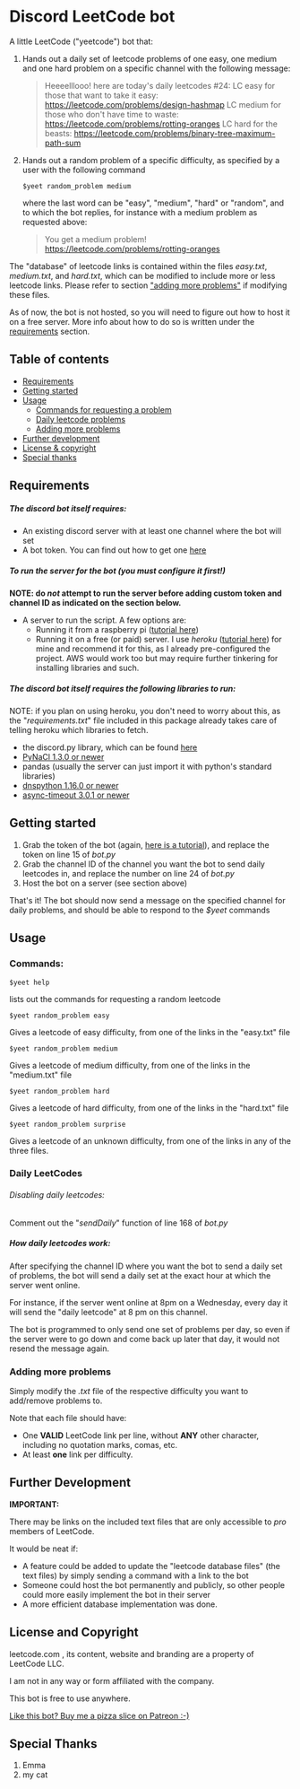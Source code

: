 # Discord LeetCode bot 

A little LeetCode ("yeetcode") bot that:

1. Hands out a daily set of leetcode problems of one easy, one medium and one hard problem on a specific channel with the following message:

   > Heeeelllooo! here are today's daily leetcodes #24: 
   >     LC easy for those that want to take it easy:  https://leetcode.com/problems/design-hashmap
   >     LC medium for those who don't have time to waste: https://leetcode.com/problems/rotting-oranges
   >     LC hard for the beasts: https://leetcode.com/problems/binary-tree-maximum-path-sum

2. Hands out a random problem of a specific difficulty, as specified by a user with the following command

   ```
   $yeet random_problem medium
   ```

   where the last word can be "easy", "medium", "hard" or "random", and to which the bot replies, for instance with a medium problem as requested above:

   > You get a medium problem! https://leetcode.com/problems/rotting-oranges

The "database" of leetcode links is contained within the files *easy.txt*, *medium.txt*, and *hard.txt*, which can be modified to include more or less leetcode links.  Please refer to section ["adding more problems"](#adding-more-problems) if modifying these files. 

As of now, the bot is not hosted, so you will need to figure out how to host it on a free server.  More info about how to do so is written under the [requirements](#requirements) section. 

## Table of contents

- [Requirements](#requirements) 
- [Getting started](#getting-started) 
- [Usage](#usage)
  - [Commands for requesting a problem](#commands) 
  - [Daily leetcode problems](#daily-leetcodes)
  - [Adding more problems](#adding-more-problems) 
- [Further development](#further-development)
- [License & copyright](#license-and-copyright)  
- [Special thanks](#special-thanks)

## Requirements

##### The discord bot itself requires:

- An existing discord server with at least one channel where the bot will set 
- A bot token. You can find out how to get one [here](https://discordpy.readthedocs.io/en/stable/discord.html)

##### To run the server for the bot (you must configure it first!)

**NOTE: do *not* attempt to run the server before adding custom token and channel ID as indicated on the section below.**

- A server to run the script. A few options are: 
  - Running it from a raspberry pi ([tutorial here](https://www.gngrninja.com/code/2017/3/24/python-create-discord-bot-on-raspberry-pi))
  - Running it on a free (or paid) server. I use *heroku* ([tutorial here](https://medium.com/@linda0511ny/create-host-a-discord-bot-with-heroku-in-5-min-5cb0830d0ff2)) for mine and recommend it for this, as I already pre-configured the project. AWS would work too but may require further tinkering for installing libraries and such. 

##### The discord bot itself requires the following libraries to run:

NOTE: if you plan on using heroku, you don't need to worry about this, as the "*requirements.txt*" file included in this package already takes care of telling heroku which libraries to fetch. 

- the discord.py library, which can be found [here](https://github.com/Rapptz/discord.py)
- [PyNaCl 1.3.0 or newer](https://pypi.org/project/PyNaCl/#files)
- pandas (usually the server can just import it with python's standard libraries)
- [dnspython 1.16.0 or newer](https://pypi.org/project/dnspython/#files)
- [async-timeout 3.0.1 or newer](https://pypi.org/project/async-timeout/)

## Getting started

1. Grab the token of the bot (again, [here is a tutorial](https://discordpy.readthedocs.io/en/stable/discord.html)), and replace the token on line 15 of *bot.py*
2. Grab the channel ID of the channel you want the bot to send daily leetcodes in, and replace the number on line 24 of *bot.py* 
3. Host the bot on a server (see section above) 

That's it! The bot should now send a message on the specified channel for daily problems, and should be able to respond to the *$yeet* commands

## Usage

### Commands: 

```
$yeet help
```

lists out the commands for requesting a random leetcode 



```
$yeet random_problem easy
```

Gives a leetcode of easy difficulty, from one of the links in the "easy.txt" file  



```
$yeet random_problem medium
```

Gives a leetcode of medium difficulty, from one of the links in the "medium.txt" file  



```
$yeet random_problem hard
```

Gives a leetcode of hard difficulty, from one of the links in the "hard.txt" file  



```
$yeet random_problem surprise
```

Gives a leetcode of an unknown difficulty, from one of the links in any of the three files. 



### Daily LeetCodes

###### Disabling daily leetcodes:

Comment out the "*sendDaily*" function of line 168 of *bot.py*

##### How daily leetcodes work:

After specifying the channel ID where you want the bot to send a daily set of problems, the bot will send a daily set at the exact hour at which the server went online. 

For instance,  if the server went online at 8pm on a Wednesday,  every day it will send the "daily leetcode" at 8 pm on this channel. 

The bot is programmed to only send one set of problems per day, so even if the server were to go down and come back up later that day, it would not resend the message again. 



### Adding more problems

Simply modify the *.txt* file of the respective difficulty you want to add/remove problems to. 

Note that each file should have:

- One **VALID** LeetCode link per line, without **ANY** other character, including no quotation marks, comas, etc.
- At least **one** link per difficulty. 



## Further Development

**IMPORTANT:**

There may be links on the included text files that are only accessible to *pro* members of LeetCode. 

It would be neat if:

- A feature could be added to update the "leetcode database files" (the text files) by simply sending a command with a link to the bot
- Someone could host the bot permanently and publicly, so other people could more easily implement the bot in their server 
- A more efficient database implementation was done. 

## License and Copyright

leetcode.com , its content, website and branding are a property of LeetCode LLC. 

I am not in any way or form affiliated with the company.  

This bot is free to use anywhere. 

[Like this bot? Buy me a pizza slice on Patreon :-)](https://www.patreon.com/laurascode)

## Special Thanks 
1. Emma
2. my cat
